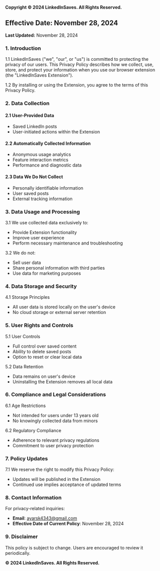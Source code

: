 **Copyright © 2024 LinkedInSaves. All Rights Reserved.**

## Effective Date: November 28, 2024
**Last Updated:** November 28, 2024

### 1. Introduction

1.1 LinkedInSaves ("we", "our", or "us") is committed to protecting the privacy of our users. This Privacy Policy describes how we collect, use, store, and protect your information when you use our browser extension (the "LinkedInSaves Extension").

1.2 By installing or using the Extension, you agree to the terms of this Privacy Policy.

### 2. Data Collection

#### 2.1 User-Provided Data
- Saved LinkedIn posts
- User-initiated actions within the Extension

#### 2.2 Automatically Collected Information
- Anonymous usage analytics
- Feature interaction metrics
- Performance and diagnostic data

#### 2.3 Data We Do Not Collect
- Personally identifiable information
- User saved posts
- External tracking information

### 3. Data Usage and Processing

3.1 We use collected data exclusively to:
- Provide Extension functionality
- Improve user experience
- Perform necessary maintenance and troubleshooting

3.2 We do not:
- Sell user data
- Share personal information with third parties
- Use data for marketing purposes

### 4. Data Storage and Security

4.1 Storage Principles
- All user data is stored locally on the user's device
- No cloud storage or external server retention

### 5. User Rights and Controls

5.1 User Controls
- Full control over saved content
- Ability to delete saved posts
- Option to reset or clear local data

5.2 Data Retention
- Data remains on user's device
- Uninstalling the Extension removes all local data

### 6. Compliance and Legal Considerations

6.1 Age Restrictions
- Not intended for users under 13 years old
- No knowingly collected data from minors

6.2 Regulatory Compliance
- Adherence to relevant privacy regulations
- Commitment to user privacy protection

### 7. Policy Updates

7.1 We reserve the right to modify this Privacy Policy:
- Updates will be published in the Extension
- Continued use implies acceptance of updated terms

### 8. Contact Information

For privacy-related inquiries:
- **Email**: ayarsk4343@gmail.com
- **Effective Date of Current Policy**: November 28, 2024

### 9. Disclaimer

This policy is subject to change. Users are encouraged to review it periodically.

**© 2024 LinkedInSaves. All Rights Reserved.**
